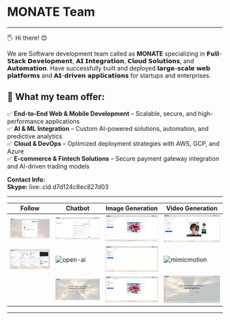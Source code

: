 # MONATE Team

---

🖐 Hi there! 😊

We are Software development team called as **MONATE** specializing in 𝗙𝘂𝗹𝗹-𝗦𝘁𝗮𝗰𝗸 𝗗𝗲𝘃𝗲𝗹𝗼𝗽𝗺𝗲𝗻𝘁, 𝗔𝗜 𝗜𝗻𝘁𝗲𝗴𝗿𝗮𝘁𝗶𝗼𝗻, 𝗖𝗹𝗼𝘂𝗱 𝗦𝗼𝗹𝘂𝘁𝗶𝗼𝗻𝘀, and 𝗔𝘂𝘁𝗼𝗺𝗮𝘁𝗶𝗼𝗻. Have successfully built and deployed 𝗹𝗮𝗿𝗴𝗲-𝘀𝗰𝗮𝗹𝗲 𝘄𝗲𝗯 𝗽𝗹𝗮𝘁𝗳𝗼𝗿𝗺𝘀 and 𝗔𝗜-𝗱𝗿𝗶𝘃𝗲𝗻 𝗮𝗽𝗽𝗹𝗶𝗰𝗮𝘁𝗶𝗼𝗻𝘀 for startups and enterprises.

## 🚀 What my team offer:</br>
✅ **End-to-End Web & Mobile Development** – Scalable, secure, and high-performance applications<br />
✅ **AI & ML Integration** – Custom AI-powered solutions, automation, and predictive analytics<br />
✅ **Cloud & DevOps** – Optimized deployment strategies with AWS, GCP, and Azure<br />
✅ **E-commerce & Fintech Solutions** – Secure payment gateway integration and AI-driven trading models<br />

**Contact Info:**  
**Skype:** live:.cid.d7d124c8ec827d03 

---

| **Follow** | **Chatbot** | **Image Generation** | **Video Generation** |
|---|---|---|---|
|![followers](https://github.com/MONATE-TEAM/monate-demos/blob/main/followers.png)|![chatbot](https://github.com/MONATE-TEAM/monate-demos/blob/main/chatbot/chatbot.png)|![sdxl](https://github.com/MONATE-TEAM/monate-demos/blob/main/gen%20ai/sdxl.png)|![liveportrait](https://github.com/MONATE-TEAM/monate-demos/blob/main/gen%20ai/liveportrait.png)|
|![portfolios](https://github.com/MONATE-TEAM/monate-demos/blob/main/portfolios.png)|![open-ai](https://github.com/MONATE-TEAM/monate-demos/blob/main/chatbot/openai.gif)|![sdxl](https://github.com/MONATE-TEAM/monate-demos/blob/main/gen%20ai/sdxl.gif)|![mimicmotion](https://github.com/MONATE-TEAM/monate-demos/blob/main/gen%20ai/mimicmotion.gif)|
|  |![qwen](https://github.com/MONATE-TEAM/monate-demos/blob/main/chatbot/qwen.gif)|![vton](https://github.com/MONATE-TEAM/monate-demos/blob/main/gen%20ai/vton.gif)|![liveportrait](https://github.com/MONATE-TEAM/monate-demos/blob/main/gen%20ai/liveportrait.gif)|

---
